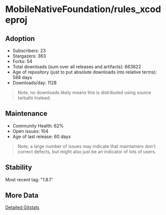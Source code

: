 # MobileNativeFoundation/rules_xcodeproj

## Adoption

- Subscribers: 23
- Stargazers: 363
- Forks: 54
- Total downloads (sum over all releases and artifacts): 663822
- Age of repository (just to put absolute downloads into relative terms): 588 days
- Downloads/day: 1128

> Note, no downloads likely means this is distributed using source tarballs instead.

## Maintenance

- Community Health: 62%
- Open issues: 104
- Age of last release: 60 days

> Note, a large number of issues may indicate that maintainers don't correct defects, but might also
> just be an indicator of lots of users.

## Stability

Most recent tag: "1.8.1"

## More Data

[Detailed Gitstats](/bazel-catalog/gitstats/MobileNativeFoundation/rules_xcodeproj)

